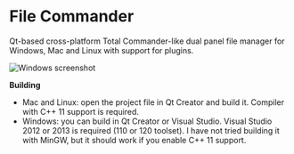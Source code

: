 File Commander
==============

Qt-based cross-platform Total Commander-like dual panel file manager for Windows, Mac and Linux with support for plugins.

![Windows screenshot](/../gh-pages/screenshots/Windows/Clip.jpg?raw=true)


**Building**

* Mac and Linux: open the project file in Qt Creator and build it. Compiler with C++ 11 support is required.
* Windows: you can build in Qt Creator or Visual Studio. Visual Studio 2012 or 2013 is required (110 or 120 toolset). I have not tried building it with MinGW, but it should work if you enable C++ 11 support.
